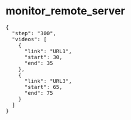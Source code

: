 # monitor_remote_server
<pre>
{
  "step": "300",
  "videos": [
    {
      "link": "URL1",
      "start": 30,
      "end": 35
    },
    {
      "link": "URL3",
      "start": 65,
      "end": 75
    }
  ]
}
</pre>
